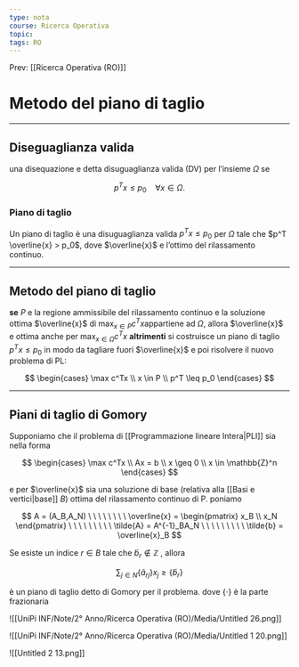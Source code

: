 ```yaml
---
type: nota
course: Ricerca Operativa
topic: 
tags: RO
---
```


Prev: [[Ricerca Operativa (RO)]]

# Metodo del piano di taglio
---

## Diseguaglianza valida

una disequazione e detta disuguaglianza valida (DV) per l’insieme $\Omega$ se

$$
p^T x \leq p_0 \ \ \ \
\forall x \in \Omega.
$$

### Piano di taglio

Un piano di taglio è una disuguaglianza valida  $p^T x \leq p_0$ per $\Omega$ tale che $p^T \overline{x} > p_0$, dove $\overline{x}$ e l’ottimo del rilassamento continuo.

---

## Metodo del piano di taglio

**se** $P$ e la regione ammissibile del rilassamento continuo e la soluzione ottima $\overline{x}$ di $\max_{x \in P}c^T x$appartiene ad $\Omega$, allora $\overline{x}$ e ottima anche per $\max_{x \in \Omega} c^T x$
**altrimenti** si costruisce un piano di taglio $p^T x \leq p_0$  in modo da tagliare fuori $\overline{x}$ e poi
risolvere il nuovo problema di PL:

$$
\begin{cases}
\max c^Tx \\
x \in P \\
p^T \leq p_0
\end{cases}
$$

---

## Piani di taglio di Gomory

Supponiamo che il problema di [[Programmazione lineare Intera|PLI]] sia nella forma

$$
\begin{cases}
\max c^Tx \\
Ax = b \\
x \geq 0 \\
x \in \mathbb{Z}^n
\end{cases}
$$

e per $\overline{x}$ sia una soluzione di base (relativa alla [[Basi e vertici|base]] $B$) ottima del rilassamento continuo di P. poniamo

$$
A = (A_B,A_N)
\ \ \ \ \ \ \ \
\overline{x} = \begin{pmatrix}
x_B \\
x_N
\end{pmatrix}
\ \ \ \ \ \ \ \ \
\tilde{A} = A^{-1}_BA_N
\ \ \ \ \ \ \ \ \
\tilde{b} = \overline{x}_B
$$

Se esiste un indice $r \in B$ tale che $\tilde{b}_r \not\in \mathbb{Z}$ , allora

$$
\sum_{j\in N}\{\tilde{a}_{rj}\}x_j \geq  \{\tilde{b}_r\}
$$

è un piano di taglio detto di Gomory per il problema. dove $\{ \cdot \}$ è la parte frazionaria

![[UniPi INF/Note/2° Anno/Ricerca Operativa (RO)/Media/Untitled 26.png]]

![[UniPi INF/Note/2° Anno/Ricerca Operativa (RO)/Media/Untitled 1 20.png]]

![[Untitled 2 13.png]]

